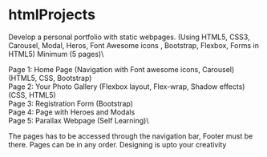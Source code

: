 # htmlProjects

Develop a personal portfolio with static webpages.  (Using HTML5, CSS3, Carousel, Modal, Heros, Font Awesome icons , Bootstrap, Flexbox, Forms in HTML5)
Minimum (5 pages)\

Page 1: Home Page (Navigation with Font awesome icons, Carousel) (HTML5, CSS, Bootstrap)\
Page 2: Your Photo Gallery (Flexbox layout, Flex-wrap, Shadow effects) (CSS, HTML5)\
Page 3: Registration Form (Bootstrap)\
Page 4: Page with Heroes and Modals\
Page 5: Parallax Webpage (Self Learning)\

The pages has to be accessed through the navigation bar, Footer must be there. Pages can be in any order. Designing is upto your creativity
